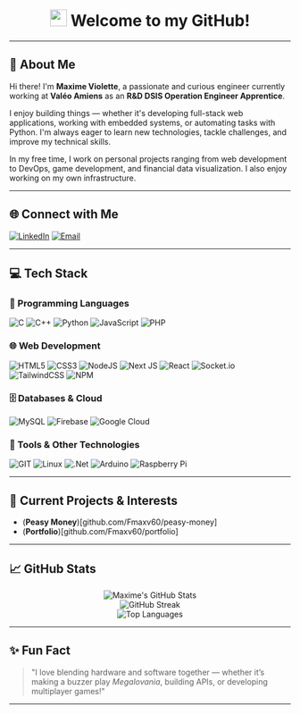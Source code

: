 <h1 align="center">
  <img src="https://emojis.slackmojis.com/emojis/images/1531849430/4246/blob-sunglasses.gif?1531849430" width="30"/>
  Welcome to my GitHub!
</h1>

---

## 👋 About Me

Hi there! I'm **Maxime Violette**, a passionate and curious engineer currently working at **Valéo Amiens** as an **R&D DSIS Operation Engineer Apprentice**.

I enjoy building things — whether it's developing full-stack web applications, working with embedded systems, or automating tasks with Python. I'm always eager to learn new technologies, tackle challenges, and improve my technical skills.

In my free time, I work on personal projects ranging from web development to DevOps, game development, and financial data visualization. I also enjoy working on my own infrastructure.

---

## 🌐 Connect with Me

[![LinkedIn](https://img.shields.io/badge/LinkedIn-%230077B5.svg?style=for-the-badge&logo=linkedin&logoColor=white)](https://linkedin.com/in/maxime-violette) 
[![Email](https://img.shields.io/badge/Email-Contact-blue?style=for-the-badge&logo=gmail&logoColor=white)](mailto:maxime.v60@orange.fr)

---

## 💻 Tech Stack

### 🧠 Programming Languages
![C](https://img.shields.io/badge/c-%2300599C.svg?style=for-the-badge&logo=c&logoColor=white)
![C++](https://img.shields.io/badge/c++-%2300599C.svg?style=for-the-badge&logo=c%2B%2B&logoColor=white)
![Python](https://img.shields.io/badge/python-3670A0?style=for-the-badge&logo=python&logoColor=ffdd54)
![JavaScript](https://img.shields.io/badge/javascript-%23323330.svg?style=for-the-badge&logo=javascript&logoColor=%23F7DF1E)
![PHP](https://img.shields.io/badge/php-%23777BB4.svg?style=for-the-badge&logo=php&logoColor=white)

### 🌐 Web Development
![HTML5](https://img.shields.io/badge/html5-%23E34F26.svg?style=for-the-badge&logo=html5&logoColor=white)
![CSS3](https://img.shields.io/badge/css3-%231572B6.svg?style=for-the-badge&logo=css3&logoColor=white)
![NodeJS](https://img.shields.io/badge/node.js-6DA55F?style=for-the-badge&logo=node.js&logoColor=white)
![Next JS](https://img.shields.io/badge/Next-black?style=for-the-badge&logo=next.js&logoColor=white)
![React](https://img.shields.io/badge/react-%2320232a.svg?style=for-the-badge&logo=react&logoColor=%2361DAFB)
![Socket.io](https://img.shields.io/badge/Socket.io-black?style=for-the-badge&logo=socket.io)
![TailwindCSS](https://img.shields.io/badge/tailwindcss-%2338B2AC.svg?style=for-the-badge&logo=tailwind-css&logoColor=white)
![NPM](https://img.shields.io/badge/NPM-%23CB3837.svg?style=for-the-badge&logo=npm&logoColor=white)

### 🗄️ Databases & Cloud
![MySQL](https://img.shields.io/badge/mysql-%2300000f.svg?style=for-the-badge&logo=mysql&logoColor=white)
![Firebase](https://img.shields.io/badge/firebase-%23039BE5.svg?style=for-the-badge&logo=firebase)
![Google Cloud](https://img.shields.io/badge/GoogleCloud-%234285F4.svg?style=for-the-badge&logo=google-cloud&logoColor=white)

### 🔧 Tools & Other Technologies
![GIT](https://img.shields.io/badge/Git-fc6d26?style=for-the-badge&logo=git&logoColor=white)
![Linux](https://img.shields.io/badge/Linux-FCC624?style=for-the-badge&logo=linux&logoColor=black)
![.Net](https://img.shields.io/badge/.NET-5C2D91?style=for-the-badge&logo=.net&logoColor=white)
![Arduino](https://img.shields.io/badge/-Arduino-00979D?style=for-the-badge&logo=Arduino&logoColor=white)
![Raspberry Pi](https://img.shields.io/badge/-RaspberryPi-C51A4A?style=for-the-badge&logo=Raspberry-Pi)

---

## 🚀 Current Projects & Interests

- (__Peasy Money__)[github.com/Fmaxv60/peasy-money]
- (__Portfolio__)[github.com/Fmaxv60/portfolio]

---

## 📈 GitHub Stats

<p align="center">
  <img src="https://github-readme-stats.vercel.app/api?username=MaximeViolette&show_icons=true&theme=radical" alt="Maxime's GitHub Stats"/>
  <br/>
  <img src="https://github-readme-streak-stats.herokuapp.com/?user=MaximeViolette&theme=radical" alt="GitHub Streak"/>
  <br/>
  <img src="https://github-readme-stats.vercel.app/api/top-langs/?username=MaximeViolette&layout=compact&theme=radical" alt="Top Languages"/>
</p>

---

## ✨ Fun Fact

> "I love blending hardware and software together — whether it’s making a buzzer play *Megalovania*, building APIs, or developing multiplayer games!"

---

